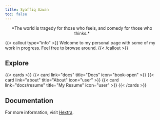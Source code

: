 ```yaml
---
title: Syaffiq Azwan
toc: false
---
```

  
  
<p align="center">
*The world is tragedy for those who feels, and comedy for those who thinks.*  
</p>  

{{< callout type="info" >}}
  Welcome to my personal page with some of my work in progress. Feel free to browse around.
{{< /callout >}}

## Explore

{{< cards >}}
  {{< card link="docs" title="Docs" icon="book-open" >}}
  {{< card link="about" title="About" icon="user" >}}
  {{< card link="docs/resume" title="My Resume" icon="user" >}}
{{< /cards >}}

## Documentation

For more information, visit [Hextra](https://imfing.github.io/hextra).
